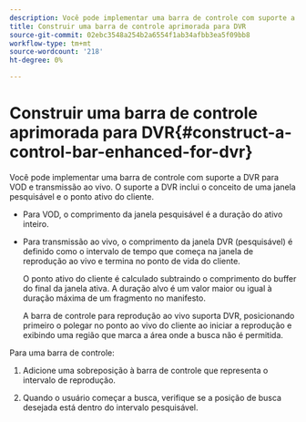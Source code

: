 ```yaml
---
description: Você pode implementar uma barra de controle com suporte a DVR para VOD e transmissão ao vivo. O suporte a DVR inclui o conceito de uma janela pesquisável e o ponto ativo do cliente.
title: Construir uma barra de controle aprimorada para DVR
source-git-commit: 02ebc3548a254b2a6554f1ab34afbb3ea5f09bb8
workflow-type: tm+mt
source-wordcount: '218'
ht-degree: 0%

---
```


# Construir uma barra de controle aprimorada para DVR{#construct-a-control-bar-enhanced-for-dvr}

Você pode implementar uma barra de controle com suporte a DVR para VOD e transmissão ao vivo. O suporte a DVR inclui o conceito de uma janela pesquisável e o ponto ativo do cliente.

* Para VOD, o comprimento da janela pesquisável é a duração do ativo inteiro.
* Para transmissão ao vivo, o comprimento da janela DVR (pesquisável) é definido como o intervalo de tempo que começa na janela de reprodução ao vivo e termina no ponto de vida do cliente.

  O ponto ativo do cliente é calculado subtraindo o comprimento do buffer do final da janela ativa. A duração alvo é um valor maior ou igual à duração máxima de um fragmento no manifesto.

  A barra de controle para reprodução ao vivo suporta DVR, posicionando primeiro o polegar no ponto ao vivo do cliente ao iniciar a reprodução e exibindo uma região que marca a área onde a busca não é permitida.

Para uma barra de controle:

1. Adicione uma sobreposição à barra de controle que representa o intervalo de reprodução.

1. Quando o usuário começar a busca, verifique se a posição de busca desejada está dentro do intervalo pesquisável.
